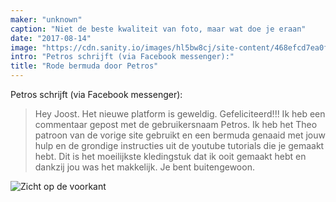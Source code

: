 ```yaml
---
maker: "unknown"
caption: "Niet de beste kwaliteit van foto, maar wat doe je eraan"
date: "2017-08-14"
image: "https://cdn.sanity.io/images/hl5bw8cj/site-content/468efcd7ea0faf06b74fa10c0a092f21d374c7e8-1080x1142.jpg"
intro: "Petros schrijft (via Facebook messenger):"
title: "Rode bermuda door Petros"
---
```


Petros schrijft (via Facebook messenger):

> Hey Joost. Het nieuwe platform is geweldig. Gefeliciteerd!!! Ik heb een commentaar gepost met de gebruikersnaam Petros. Ik heb het Theo patroon van de vorige site gebruikt en een bermuda genaaid met jouw hulp en de grondige instructies uit de youtube tutorials die je gemaakt hebt. Dit is het moeilijkste kledingstuk dat ik ooit gemaakt hebt en dankzij jou was het makkelijk. Je bent buitengewoon.

![Zicht op de voorkant](https://posts.freesewing.org/uploads/red_theo_2_6b1dc84c14.jpg "Zicht op de voorkant")
